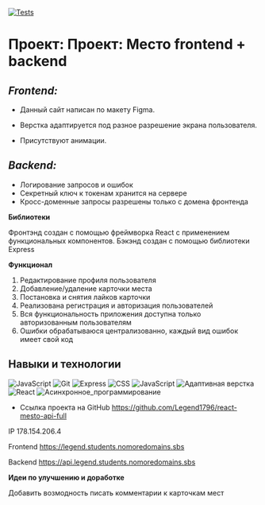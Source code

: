 [![Tests](https://github.com/legend1796/react-mesto-api-full/actions/workflows/tests.yml/badge.svg)](https://github.com/legend1796/react-mesto-api-full/actions/workflows/tests.yml)
# Проект: Проект: Место frontend + backend

## *Frontend:*

* Данный сайт написан по макету Figma.

* Верстка адаптируется под разное разрешение экрана пользователя.

* Присутствуют анимации.

## *Backend:*

* Логирование запросов и ошибок
* Секретный ключ к токенам хранится на сервере
* Кросс-доменные запросы разрешены только с домена фронтенда

**Библиотеки**

Фронтэнд создан с помощью фреймворка React с применением функциональных компонентов.
Бэкэнд создан с помощью библиотеки Express

**Функционал**

1. Редактирование профиля пользователя
2. Добавление/удаление карточки места
3. Постановка и снятия лайков карточки
4. Реализована регистрация и авторизация пользователей
5. Вся функциональность приложения доступна только авторизованным пользователям 
6. Ошибки обрабатываюся централизованно, каждый вид ошибок имеет свой код


## Навыки и технологии

![JavaScript](https://img.shields.io/badge/-JSX-7109AA)
![Git](https://img.shields.io/badge/-Git-8EEA00)
![Express](https://img.shields.io/badge/-Express-009898)
![CSS](https://img.shields.io/badge/-CSS-2C17B0)
![JavaScript](https://img.shields.io/badge/-JavaScript-FEDF00)
![Адаптивная верстка](https://img.shields.io/badge/-Адаптивная_верстка-019333)
![React](https://img.shields.io/badge/-React-A50022)
![Асинхронное_программирование](https://img.shields.io/badge/-Асинхронное_программирование-BB7364)

* Ссылка проекта на GitHub  https://github.com/Legend1796/react-mesto-api-full

IP 178.154.206.4

Frontend https://legend.students.nomoredomains.sbs

Backend https://api.legend.students.nomoredomains.sbs


**Идеи по улучшению и доработке**

Добавить возмодность писать комментарии к карточкам мест